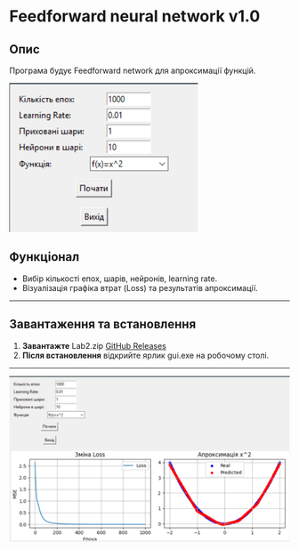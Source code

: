 # Feedforward neural network v1.0
## Опис

Програма будує Feedforward network для апроксимації функцій.

![Головний інтерфейс](images/interface.png)

## Функціонал
- Вибір кількості епох, шарів, нейронів, learning rate.
- Візуалізація графіка втрат (Loss) та результатів апроксимації.

---

## Завантаження та встановлення
1. **Завантажте** Lab2.zip [GitHub Releases](https://github.com/shurochkaa/Lab2-Feedforward-neural-network/releases/tag/1.0)
2. **Після встановлення** відкрийте ярлик gui.exe на робочому столі.

---

![Процес навчання](images/training.png)
